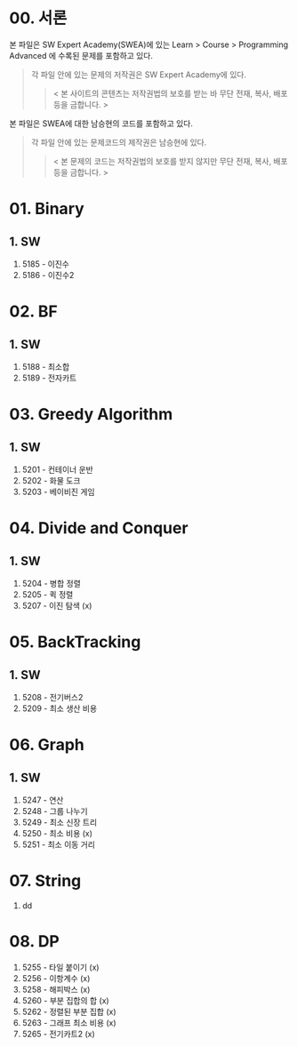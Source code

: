 # 00. 서론

본 파일은 SW Expert Academy(SWEA)에 있는 Learn > Course > Programming Advanced 에 수록된 문제를 포함하고 있다.

> 각 파일 안에 있는 문제의 저작권은 SW Expert Academy에 있다.   
>
> > < 본 사이트의 콘텐츠는 저작권법의 보호를 받는 바 무단 전재, 복사, 배포 등을 금합니다. >



본 파일은 SWEA에 대한 남승현의 코드를 포함하고 있다.

> 각 파일 안에 있는 문제코드의 제작권은 남승현에 있다. 
>
> > < 본 문제의 코드는 저작권법의 보호를 받지 않지만 무단 전재, 복사, 배포 등을 금합니다. >



# 01. Binary

## 1. SW

1. 5185 - 이진수
2. 5186 - 이진수2



# 02. BF

## 1. SW

1. 5188 - 최소합
2. 5189 - 전자카트



# 03. Greedy Algorithm

## 1. SW

1. 5201 - 컨테이너 운반
2. 5202 - 화물 도크
3. 5203 - 베이비진 게임



# 04. Divide and Conquer

## 1. SW

1. 5204 - 병합 정렬
21. 5205 - 퀵 정렬
3. 5207 - 이진 탐색 (x)



# 05. BackTracking

## 1. SW

1. 5208 - 전기버스2
2. 5209 - 최소 생산 비용



# 06. Graph

## 1. SW

1. 5247 - 연산
2. 5248 - 그룹 나누기
3. 5249 - 최소 신장 트리
4. 5250 - 최소 비용 (x)
5. 5251 - 최소 이동 거리



# 07. String

1. dd



# 08. DP

1. 5255 - 타일 붙이기 (x)
2. 5256 - 이항계수 (x)
3. 5258 - 해피박스 (x)
4. 5260 - 부분 집합의 합 (x)
5. 5262 - 정렬된 부분 집합 (x)
6. 5263 - 그래프 최소 비용 (x)
7. 5265 - 전기카트2 (x)